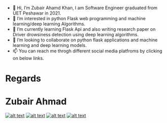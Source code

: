 - 👋 Hi, I’m Zubair Ahamd Khan, I am Software Engineer graduated from UET Peshawar in 2021.
- 👀 I’m interested in python Flask web programming and machine learning/deep learning Algorithms.
- 🌱 I’m currently learning Flask Api and also writing research paper on Driver drowsiness detection using deep learning algorithms.
- 💞️ I’m looking to collaborate on python flask applications and machine learning and deep learning models.
- 📫 You can reach me throgh different social media platfroms by clicking on below links. 
# Regards 
# Zubair Ahmad


[![alt text][1.1]][1]
[![alt text][2.1]][2]
[![alt text][3.1]][3]
[![alt text][4.1]][4]

[1.1]: http://i.imgur.com/tXSoThF.png (twitter icon with padding)
[2.1]: http://i.imgur.com/P3YfQoD.png (facebook icon with padding)
[3.1]: http://i.imgur.com/0o48UoR.png (github icon with padding)
[4.1]: http://i.imgur.com/yCsTjba.png (google plus icon with padding)


[1]: http://www.twitter.com/zubairwazir777
[2]: http://www.facebook.com/EngrZubairWazir
[3]: http://www.github.com/zubairwazir
[4]: https://plus.google.com/+zubairwazir777
